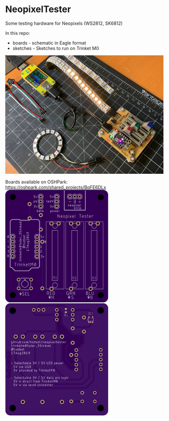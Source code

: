 # NeopixelTester

Some testing hardware for Neopixels (WS2812, SK6812)

In this repo:
- boards - schematic in Eagle format
- sketches - Sketches to run on Trinket M0

<img src="./docs/neopixeltester-desktop.jpg" width="500">


Boards available on OSHPark:
https://oshpark.com/shared_projects/BqFE6DLx
<img src="./docs/neopixeltester-35mmad-top.png" width="325"><img src="./docs/neopixeltester-35mmad-bot.png" width="325">
